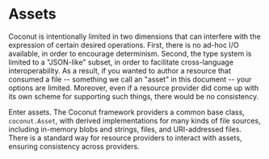 # Assets

Coconut is intentionally limited in two dimensions that can interfere with the expression of certain desired operations.
First, there is no ad-hoc I/O available, in order to encourage determinism.  Second, the type system is limited to a
"JSON-like" subset, in order to facilitate cross-language interoperability.  As a result, if you wanted to author a
resource that consumed a file -- something we call an "asset" in this document -- your options are limited.  Moreover,
even if a resource provider did come up with its own scheme for supporting such things, there would be no consistency.

Enter assets.  The Coconut framework providers a common base class, `coconut.Asset`, with derived implementations for
many kinds of file sources, including in-memory blobs and strings, files, and URI-addressed files.  There is a standard
way for resource providers to interact with assets, ensuring consistency across providers.

